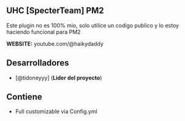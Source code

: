 ## UHC [SpecterTeam] PM2

Este plugin no es 100% mio, solo utilice un codigo publico y lo estoy haciendo funcional para PM2

**WEBSITE:** youtube.com/@haikydaddy

## Desarrolladores
- [@tidoneyyy] (**Lider del proyecto**)

## Contiene
- Full customizable via Config.yml
